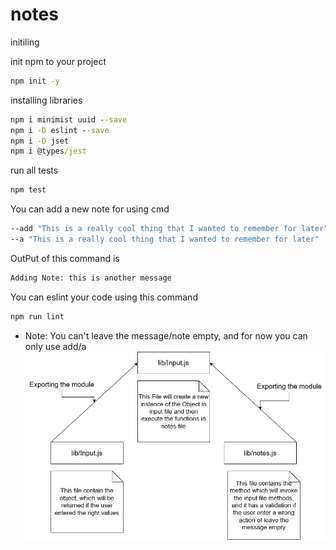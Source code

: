 # notes

initiling

init npm to your project

```cmd
npm init -y
```

installing libraries

```cmd
npm i minimist uuid --save
npm i -D eslint --save
npm i -D jset
npm i @types/jest
```

run all tests

```cmd
npm test
```

You can add a new note for using cmd

```cmd
--add "This is a really cool thing that I wanted to remember for later"
--a "This is a really cool thing that I wanted to remember for later"
```

OutPut of this command is

```cmd
Adding Note: this is another message
```

You can eslint your code using this command

```cmd
npm run lint
```

- Note: You can't leave the message/note empty, and for now you can only use add/a
  ![UML](./img/UML.png 'UML Diagram')
